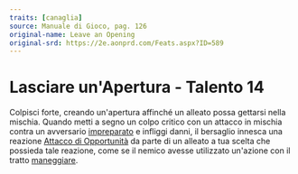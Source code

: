 ```yaml
---
traits: [canaglia]
source: Manuale di Gioco, pag. 126
original-name: Leave an Opening
original-srd: https://2e.aonprd.com/Feats.aspx?ID=589
---
```


# Lasciare un'Apertura - Talento 14

Colpisci forte, creando un'apertura affinché un alleato possa gettarsi nella
mischia. Quando metti a segno un colpo critico con un attacco in mischia contra
un avversario [impreparato](/condizioni/impreparato) e infliggi danni, il
bersaglio innesca una reazione
[Attacco di Opportunità](/azioni/classe/attacco-di-opportunità) da parte di un
alleato a tua scelta che possieda tale reazione, come se il nemico avesse
utilizzato un'azione con il tratto [maneggiare](/tratti/maneggiare).
